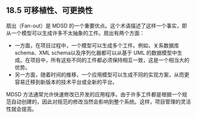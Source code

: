 ## 18.5 可移植性、可更换性
扇出（Fan-out）是 MDSD 的一个重要优点。这个术语描述了这样一个事实，即从一个模型可以生成许多不太抽象的工件。扇出有两个方面：

- 一方面，在项目过程中，一个模型可以生成多个工件。例如，关系数据库schema、XML schema以及序列化器都可以从基于 UML 的数据模型中生成。在项目中，所有这些不同的工件都必须保持相互一致，这是一个相当大的优势。
- 另一方面，随着时间的推移，一个应用模型可以生成不同的实现方案，从而更容易迁移到新版本的技术平台或全新的平台。

MDSD 方法通常允许快速修改已开发的应用程序。由于许多工件都是根据一个规范自动创建的，因此对规范的修改当然会影响到整个系统。这样，项目管理的灵活性就会提高。
